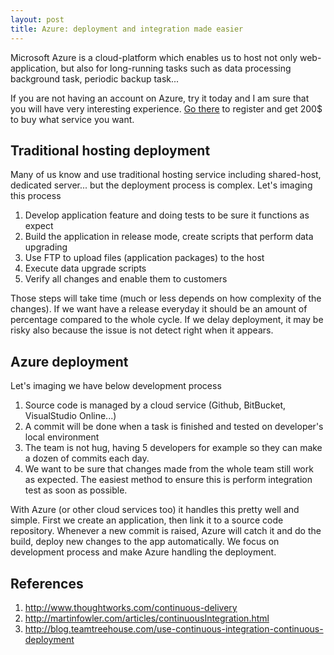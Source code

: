 ```yaml
---
layout: post
title: Azure: deployment and integration made easier
---
```


Microsoft Azure is a cloud-platform which enables us to host not only web-application,
but also for long-running tasks such as data processing background task, periodic backup task...

If you are not having an account on Azure, try it today and I am sure that 
you will have very interesting experience.
[Go there](https://azure.microsoft.com/en-us/pricing/free-trial/) to register and get 200$ to buy
what service you want.

## Traditional hosting deployment

Many of us know and use traditional hosting service including shared-host, dedicated server...
but the deployment process is complex. Let's imaging this process

1. Develop application feature and doing tests to be sure it functions as expect
2. Build the application in release mode, create scripts that perform data upgrading
3. Use FTP to upload files (application packages) to the host
4. Execute data upgrade scripts
5. Verify all changes and enable them to customers

Those steps will take time (much or less depends on how complexity of the changes).
If we want have a release everyday it should be an amount of percentage compared to the whole cycle.
If we delay deployment, it may be risky also because the issue is not detect right when it appears.

## Azure deployment

Let's imaging we have below development process

1. Source code is managed by a cloud service (Github, BitBucket, VisualStudio Online...)
2. A commit will be done when a task is finished and tested on developer's local environment
3. The team is not hug, having 5 developers for example so they can make a dozen of commits each day.
4. We want to be sure that changes made from the whole team still work as expected. The easiest method
to ensure this is perform integration test as soon as possible.

With Azure (or other cloud services too) it handles this pretty well and simple.
First we create an application, then link it to a source code repository.
Whenever a new commit is raised, Azure will catch it and do the build, deploy new changes to the app
automatically. We focus on development process and make Azure handling the deployment.

## References
1. http://www.thoughtworks.com/continuous-delivery
2. http://martinfowler.com/articles/continuousIntegration.html
3. http://blog.teamtreehouse.com/use-continuous-integration-continuous-deployment
